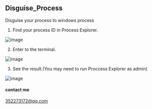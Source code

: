## Disguise_Process
Disguise your process to windows process

1. Find your process ID in Process Explorer.

![image](https://user-images.githubusercontent.com/52160025/157041296-2edfab8a-6e66-4ed1-acbe-4eb512cdb031.png)

2. Enter to the terminal. 

![image](https://user-images.githubusercontent.com/52160025/157041356-cacd710a-97df-479a-b383-a1111b49d2df.png)

3. See the result.(You may need to run Proccess Explorer as admin)

![image](https://user-images.githubusercontent.com/52160025/157041377-56290621-cd7e-4258-95dd-1209a418b492.png)

#### contact me
352273172@qq.com
